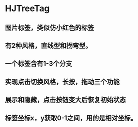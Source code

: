 # HJTreeTag
## 图片标签，类似仿小红色的标签
## 有2种风格，直线型和拐弯型。
## 一个标签含有1-3个分支
## 实现点击切换风格，长按，拖动三个功能
## 展示和隐藏，点击按钮变大后恢复初始状态
## 标签坐标x，y获取0-1之间，用的是相对坐标。
